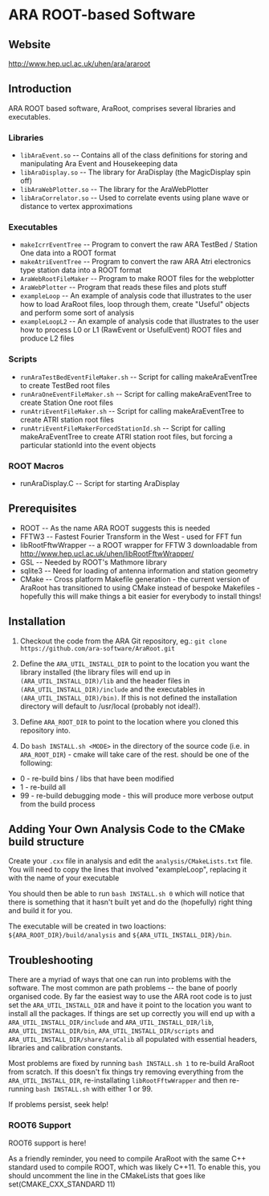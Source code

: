 # ARA ROOT-based  Software

## Website
http://www.hep.ucl.ac.uk/uhen/ara/araroot

## Introduction
ARA ROOT based software, AraRoot, comprises several libraries and executables.

### Libraries
* `libAraEvent.so`  -- Contains all of the class definitions for storing and manipulating Ara Event and Housekeeping data
* `libAraDisplay.so` -- The library for AraDisplay (the MagicDisplay spin off)
* `libAraWebPlotter.so` -- The library for the AraWebPlotter
* `libAraCorrelator.so` -- Used to correlate events using plane wave or distance to vertex approximations		    

### Executables
* `makeIcrrEventTree` -- Program to convert the raw ARA TestBed / Station One data into a ROOT format
*  `makeAtriEventTree` -- Program to convert the raw ARA Atri electronics type station data into a ROOT format
*  `AraWebRootFileMaker` -- Program to make ROOT files for the webplotter
*  `AraWebPlotter` -- Program that reads these files and plots stuff
*  `exampleLoop` -- An example of analysis code that illustrates to the user how to load AraRoot files, loop through them, create "Useful" objects and perform some sort of analysis
*  `exampleLoopL2` -- An example of analysis code that illustrates to the user how to process L0 or L1 (RawEvent or UsefulEvent) ROOT files and produce L2 files

### Scripts
*  `runAraTestBedEventFileMaker.sh` -- Script for calling makeAraEventTree to create TestBed root files
*  `runAraOneEventFileMaker.sh` -- Script for calling makeAraEventTree to create Station One root files
*  `runAtriEventFileMaker.sh` -- Script for calling makeAraEventTree to create ATRI station root files
* `runAtriEventFileMakerForcedStationId.sh` -- Script for calling makeAraEventTree to create ATRI station root files, but forcing a particular stationId into the event objects

### ROOT Macros
* runAraDisplay.C -- Script for starting AraDisplay


## Prerequisites
* ROOT -- As the name ARA ROOT suggests this is needed
* FFTW3 -- Fastest Fourier Transform in the West - used for FFT fun
* libRootFftwWrapper -- a ROOT wrapper for FFTW 3 downloadable from http://www.hep.ucl.ac.uk/uhen/libRootFftwWrapper/
* GSL -- Needed by ROOT's Mathmore library
* sqlite3 -- Need for loading of antenna information and station geometry
* CMake -- Cross platform Makefile generation - the current version of AraRoot has transitioned to using CMake instead of bespoke Makefiles - hopefully this will make things a bit easier for everybody to install things!

## Installation
1. Checkout the code from the ARA Git repository, eg.: `git clone https://github.com/ara-software/AraRoot.git`

2. Define the `ARA_UTIL_INSTALL_DIR` to point to the location you want the library installed (the library files will end up in `(ARA_UTIL_INSTALL_DIR)/lib` and the header files in `(ARA_UTIL_INSTALL_DIR)/include` and the executables in `(ARA_UTIL_INSTALL_DIR)/bin)`. If this is not defined the installation directory will default to /usr/local (probably not ideal!).

3. Define `ARA_ROOT_DIR` to point to the location where you cloned this repository into.

4. Do `bash INSTALL.sh <MODE>` in the directory of the source code (i.e. in `ARA_ROOT_DIR`) - cmake will take care of the rest. <MODE> should be one of the following:
  - 0 - re-build bins / libs that have been modified
  - 1 - re-build all
  - 99 - re-build debugging mode - this will produce more verbose output from the build process

## Adding Your Own Analysis Code to the CMake build structure
Create your `.cxx` file in analysis and edit the `analysis/CMakeLists.txt` file. You will need to copy the lines that involved "exampleLoop", replacing it with the name of your executable

You should then be able to run `bash INSTALL.sh 0` which will notice that there is something that it hasn't built yet and do the (hopefully) right thing and build it for you.

The executable will be created in two loactions: `${ARA_ROOT_DIR}/build/analysis` and `${ARA_UTIL_INSTALL_DIR}/bin`.


## Troubleshooting
There are a myriad of ways that one can run into problems with the software. The most common are path problems -- the bane of poorly organised code. By far the easiest way to use the ARA root code is to just set the `ARA_UTIL_INSTALL_DIR` and have it point to the location you want to install all the packages. If things are set up correctly you will end up with a `ARA_UTIL_INSTALL_DIR/include` and `ARA_UTIL_INSTALL_DIR/lib`, `ARA_UTIL_INSTALL_DIR/bin`, `ARA_UTIL_INSTALL_DIR/scripts` and `ARA_UTIL_INSTALL_DIR/share/araCalib` all populated with essential headers, libraries and calibration constants. 

Most problems are fixed by running `bash INSTALL.sh 1` to re-build AraRoot from scratch. If this doesn't fix things try removing everything from the `ARA_UTIL_INSTALL_DIR`, re-installating `libRootFftwWrapper` and then re-running `bash INSTALL.sh` with either 1 or 99.

If problems persist, seek help!

### ROOT6 Support
ROOT6 support is here!

As a friendly reminder, you need to compile AraRoot with the same C++ standard used to compile ROOT, which was likely C++11. To enable this, you should uncomment the line in the CMakeLists that goes like set(CMAKE_CXX_STANDARD 11)